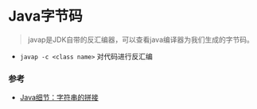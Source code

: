 # Java字节码
> javap是JDK自带的反汇编器，可以查看java编译器为我们生成的字节码。

* `javap -c <class name>` 对代码进行反汇编


### 参考
* [Java细节：字符串的拼接](https://droidyue.com/blog/2014/08/30/java-details-string-concatenation/)